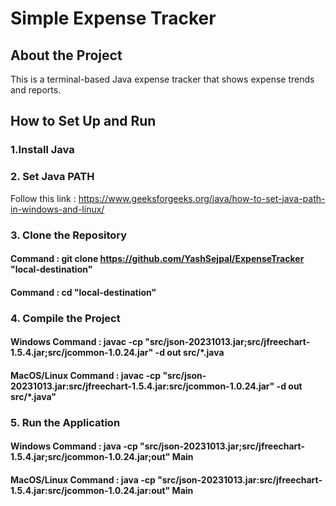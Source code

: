 # Simple Expense Tracker
## About the Project
This is a terminal-based Java expense tracker that shows expense trends and reports.

## How to Set Up and Run

### 1.Install Java

### 2. Set Java PATH
Follow this link : https://www.geeksforgeeks.org/java/how-to-set-java-path-in-windows-and-linux/

### 3. Clone the Repository

#### Command : git clone https://github.com/YashSejpal/ExpenseTracker "local-destination"
#### Command : cd "local-destination"

### 4. Compile the Project
#### Windows Command : javac -cp "src/json-20231013.jar;src/jfreechart-1.5.4.jar;src/jcommon-1.0.24.jar" -d out src/*.java
#### MacOS/Linux Command : javac -cp "src/json-20231013.jar:src/jfreechart-1.5.4.jar:src/jcommon-1.0.24.jar" -d out src/*.java"

### 5. Run the Application
#### Windows Command : java -cp "src/json-20231013.jar;src/jfreechart-1.5.4.jar;src/jcommon-1.0.24.jar;out" Main
#### MacOS/Linux Command : java -cp "src/json-20231013.jar:src/jfreechart-1.5.4.jar:src/jcommon-1.0.24.jar:out" Main
